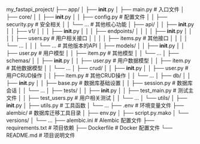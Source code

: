 my_fastapi_project/
├── app/
│   ├── __init__.py
│   ├── main.py            # 入口文件
│   ├── core/
│   │   ├── __init__.py
│   │   ├── config.py      # 配置文件
│   │   ├── security.py    # 安全相关
│   │   └── ...            # 其他核心功能
│   ├── api/
│   │   ├── __init__.py
│   │   ├── v1/
│   │   │   ├── __init__.py
│   │   │   ├── endpoints/
│   │   │   │   ├── __init__.py
│   │   │   │   ├── users.py     # 用户相关接口
│   │   │   │   ├── items.py     # 其他接口
│   │   │   │   └── ...
│   │   │   └── ...              # 其他版本的API
│   ├── models/
│   │   ├── __init__.py
│   │   ├── user.py         # 用户模型
│   │   ├── item.py         # 其他模型
│   │   └── ...
│   ├── schemas/
│   │   ├── __init__.py
│   │   ├── user.py         # 用户数据模型
│   │   ├── item.py         # 其他数据模型
│   │   └── ...
│   ├── crud/
│   │   ├── __init__.py
│   │   ├── user.py         # 用户CRUD操作
│   │   ├── item.py         # 其他CRUD操作
│   │   └── ...
│   ├── db/
│   │   ├── __init__.py
│   │   ├── base.py         # 数据库基础设置
│   │   ├── session.py      # 数据库会话
│   │   └── ...
│   ├── tests/
│   │   ├── __init__.py
│   │   ├── test_main.py    # 测试主文件
│   │   ├── test_users.py   # 用户相关测试
│   │   └── ...
│   └── utils/
│       ├── __init__.py
│       ├── utils.py        # 工具函数
│       └── ...
├── .env                    # 环境变量文件
├── alembic/                # 数据库迁移工具目录
│   ├── env.py
│   ├── script.py.mako
│   └── versions/
│       └── ...
├── alembic.ini             # Alembic 配置文件
├── requirements.txt        # 项目依赖
├── Dockerfile              # Docker 配置文件
└── README.md               # 项目说明文件